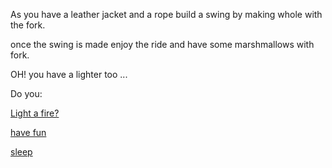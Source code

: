 As you have a leather jacket and a rope build a swing by making whole with the fork.

once the swing is made enjoy the ride and have some marshmallows with fork.

OH! you have a lighter too ...

Do you:

[Light a fire?](../light-fire/sprinkler/wonka-construction/wonka-construction.md)

[have fun](../light-fire/stop-drop-roll/stop-drop-roll.md)

[sleep](../sleep/marshmallow.md)

